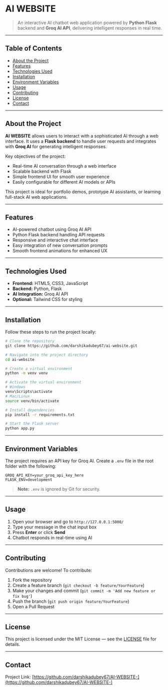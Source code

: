 # AI WEBSITE

> An interactive AI chatbot web application powered by **Python Flask** backend and **Groq AI API**, delivering intelligent responses in real time.

---

## Table of Contents

- [About the Project](#about-the-project)  
- [Features](#features)  
- [Technologies Used](#technologies-used)  
- [Installation](#installation)  
- [Environment Variables](#environment-variables)  
- [Usage](#usage)  
- [Contributing](#contributing)  
- [License](#license)  
- [Contact](#contact)  

---

## About the Project

**AI WEBSITE** allows users to interact with a sophisticated AI through a web interface. It uses a **Flask backend** to handle user requests and integrates with **Groq AI** for generating intelligent responses.  

Key objectives of the project:  

- Real-time AI conversation through a web interface  
- Scalable backend with Flask  
- Simple frontend UI for smooth user experience  
- Easily configurable for different AI models or APIs  

This project is ideal for portfolio demos, prototype AI assistants, or learning full-stack AI web applications.  

---

## Features

- AI-powered chatbot using Groq AI API  
- Python Flask backend handling API requests  
- Responsive and interactive chat interface  
- Easy integration of new conversation prompts  
- Smooth frontend animations for enhanced UX  

---

## Technologies Used

- **Frontend:** HTML5, CSS3, JavaScript  
- **Backend:** Python, Flask  
- **AI Integration:** Groq AI API  
- **Optional:** Tailwind CSS for styling  

---

## Installation

Follow these steps to run the project locally:

```bash
# Clone the repository
git clone https://github.com/darshikadubey67/ai-website.git

# Navigate into the project directory
cd ai-website

# Create a virtual environment
python -m venv venv

# Activate the virtual environment
# Windows
venv\Scripts\activate
# Mac/Linux
source venv/bin/activate

# Install dependencies
pip install -r requirements.txt

# Start the Flask server
python app.py
````

---

## Environment Variables

The project requires an API key for Groq AI. Create a `.env` file in the root folder with the following:

```env
GROQ_API_KEY=your_groq_api_key_here
FLASK_ENV=development
```

> **Note:** `.env` is ignored by Git for security.

---

## Usage

1. Open your browser and go to `http://127.0.0.1:5000/`
2. Type your message in the chat input box
3. Press **Enter** or click **Send**
4. Chatbot responds in real-time using AI

---

## Contributing

Contributions are welcome! To contribute:

1. Fork the repository
2. Create a feature branch (`git checkout -b feature/YourFeature`)
3. Make your changes and commit (`git commit -m 'Add new feature or fix bug'`)
4. Push the branch (`git push origin feature/YourFeature`)
5. Open a Pull Request

---

## License

This project is licensed under the MIT License — see the [LICENSE](LICENSE) file for details.

---

## Contact



Project Link: [https://github.com/darshikadubey67/AI-WEBSITE-](https://github.com/darshikadubey67/AI-WEBSITE-)
